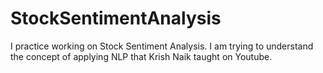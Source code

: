 # StockSentimentAnalysis
I practice working on Stock Sentiment Analysis. I am trying to understand the concept of applying NLP that Krish Naik taught on Youtube. 
